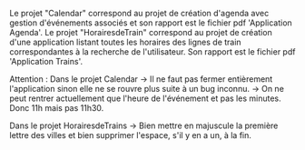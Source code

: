 Le projet "Calendar" correspond au projet de création d'agenda avec gestion d'événements associés et son rapport est le fichier pdf 'Application Agenda'.
Le projet "HorairesdeTrain" correspond au projet de création d'une application listant toutes les horaires des lignes de train correspondantes à la recherche de l'utilisateur. Son rapport est le fichier pdf 'Application Trains'.

Attention : 
  Dans le projet Calendar -> Il ne faut pas fermer entièrement l'application sinon elle ne se rouvre plus suite à un bug inconnu.
                          -> On ne peut rentrer actuellement que l'heure de l'événement et pas les minutes. Donc 11h mais pas 11h30.
                          
  Dans le projet HorairesdeTrains -> Bien mettre en majuscule la première lettre des villes et bien supprimer l'espace, s'il y en a un, à la fin.
